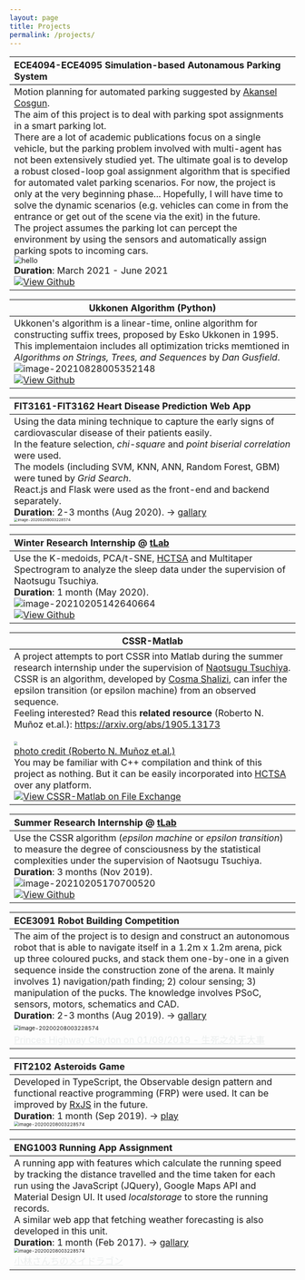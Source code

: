 ```yaml
---
layout: page
title: Projects
permalink: /projects/
---
```



| ECE4094-ECE4095 Simulation-based Autonamous Parking System   |
| :----------------------------------------------------------- |
| Motion planning for automated parking suggested by [Akansel Cosgun](https://scholar.google.com/citations?user=HPPx6F8AAAAJ&hl=en). <br />The aim of this project is to deal with parking spot assignments in a smart parking lot. <br />There are a lot of academic publications focus on a single vehicle, but the parking problem involved with multi-agent has not been extensively studied yet. The ultimate goal is to develop a robust closed-loop goal assignment algorithm that is specified for automated valet parking scenarios. For now, the project is only at the very beginning phase... Hopefully, I will have time to solve the dynamic scenarios (e.g. vehicles can come in from the entrance or get out of the scene via the exit) in the future. <br />The project assumes the parking lot can percept the environment by using the sensors and automatically assign parking spots to incoming cars. <br /><img src="https://raw.githubusercontent.com/haohua-li/photo-asset-repo/main/imgs/prioritized_goal_example_presentation-20210530164736474.gif" alt="hello" style="zoom:80%;" /><br />**Duration**: March 2021 - June 2021 <br /> [![View Github](GitHub_Rep_brightgreen.svg)](https://github.com/haohua-li/ece4095-parking-system-demo) |

| Ukkonen Algorithm (Python)                                   |
| ------------------------------------------------------------ |
| Ukkonen's algorithm is a linear-time, online algorithm for constructing suffix trees, proposed by Esko Ukkonen in 1995.<br />This implementaion includes all optimization tricks memtioned in *Algorithms on Strings, Trees, and Sequences* by *Dan Gusfield*.  <br />![image-20210828005352148](https://raw.githubusercontent.com/haohua-li/photo-asset-repo/main/imgs/image-20210828005348029.png)<br />[![View Github](GitHub_Rep_brightgreen.svg)](https://github.com/haohua-li/ukkonen-algorithm) |

| FIT3161-FIT3162 Heart Disease Prediction Web App             |
| :----------------------------------------------------------- |
| Using the data mining technique to capture the early signs of cardiovascular disease of their patients easily. <br />In the feature selection, *chi-square* and *point biserial correlation* were used. <br />The models (including SVM, KNN, ANN, Random Forest, GBM) were tuned by *Grid Search*. <br />React.js and Flask were used as the front-end and backend separately. <br />**Duration**: 2-3 months (Aug 2020).  -> [gallary](https://raw.githubusercontent.com/haohua-li/photo-asset-repo/main/imgs/FIT3161-heart-diease.html)<br /><img src="https://raw.githubusercontent.com/haohua-li/photo-asset-repo/main/imgs/image-20201120222258275.png" alt="image-20200208003228574" style="zoom:40%;" /> |

| Winter Research Internship @ [tLab](https://sites.google.com/monash.edu/tlab/home) |
| :----------------------------------------------------------- |
| Use the K-medoids, PCA/t-SNE, [HCTSA](https://github.com/benfulcher/hctsa) and Multitaper Spectrogram to analyze the sleep data under the supervision of Naotsugu Tsuchiya. <br />**Duration**: 1 month (May 2020). <br><img src="https://raw.githubusercontent.com/haohua-li/photo-asset-repo/main/imgs/image-20210205142640664.png" alt="image-20210205142640664" style="zoom:100%;" /><br>[![View Github](GitHub_Rep_brightgreen.svg)](https://github.com/haohua-li/tlab-intern-code-2019-2020/tree/master/tLab-2020-winter-research-sleep) |

| CSSR-Matlab                                                  |
| ------------------------------------------------------------ |
| A project attempts to port CSSR into Matlab during the summer research internship under the supervision of [Naotsugu Tsuchiya](https://sites.google.com/monash.edu/tlab/). <br />CSSR is an algorithm, developed by [Cosma Shalizi](http://www.stat.cmu.edu/~cshalizi/), can infer the epsilon transition (or epsilon machine) from an observed sequence. <br />Feeling interested? Read this **related resource** (Roberto N. Muñoz et.al.): <https://arxiv.org/abs/1905.13173><br /><br /><img src="https://raw.githubusercontent.com/haohua-li/photo-asset-repo/main/imgs/image-20201120225807816.png" style="zoom:40%;" /><br />[photo credit (Roberto N. Muñoz et.al.)](https://arxiv.org/abs/1905.13173)<br />You may be familiar with C++ compilation and think of this project as nothing. But it can be easily incorporated into [HCTSA](https://github.com/benfulcher/hctsa) over any platform.<br />[![View CSSR-Matlab on File Exchange](https://www.mathworks.com/matlabcentral/images/matlab-file-exchange.svg)](https://au.mathworks.com/matlabcentral/fileexchange/74604-cssr-matlab)<br /> |

| Summer Research Internship @ [tLab](https://sites.google.com/monash.edu/tlab/home) |
| :----------------------------------------------------------- |
| Use the CSSR algorithm (*epsilon machine* or *epsilon transition*) to measure the degree of consciousness by the statistical complexities under the supervision of Naotsugu Tsuchiya. <br />**Duration**: 3 months (Nov 2019).  <br /><img src="https://raw.githubusercontent.com/haohua-li/photo-asset-repo/main/imgs/image-20210205170700520.png" alt="image-20210205170700520" style="zoom:100%;" /><br>[![View Github](GitHub_Rep_brightgreen.svg)](https://github.com/haohua-li/tlab-intern-code-2019-2020/tree/master/tLab-2019-summer-research-sleep) |

| ECE3091 Robot Building Competition                           |
| :----------------------------------------------------------- |
| The aim of the project is to design and construct an autonomous robot that is able to navigate itself in a 1.2m x 1.2m arena, pick up three coloured pucks, and stack them one-by-one in a given sequence inside the construction zone of the arena. It mainly involves 1) navigation/path finding; 2) colour sensing; 3) manipulation of the pucks.  The knowledge involves PSoC, sensors, motors, schematics and CAD. <br />**Duration**: 2-3 months (Aug 2019).  -> [gallary](https://raw.githubusercontent.com/haohua-li/photo-asset-repo/main/imgs/ECE3091-robot.html)<br /><img src="https://raw.githubusercontent.com/haohua-li/photo-asset-repo/main/imgs/image-20201120212551511.png" alt="image-20200208003228574" style="zoom:60%;" /> <a href="/images/princes_highway_clayton.jpg" style="color: #ebeeee"> <br />Princes Highway Clayton on 01/09/2019 - 生死之外无大事</a> |

| FIT2102 Asteroids Game                                       |
| :----------------------------------------------------------- |
| Developed in TypeScript, the Observable design pattern and functional reactive programming (FRP) were used.  It can be improved by [RxJS](https://rxjs-dev.firebaseapp.com/guide/overview) in the future. <br />**Duration**: 1 month (Sep 2019).  ->  [play](/shared/website/asteroids_2019Assignment1/asteroids.html) <br /><img src="https://raw.githubusercontent.com/haohua-li/photo-asset-repo/main/imgs/image-20201120220742135.png" alt="image-20200208003228574" style="zoom:50%;" /> |

| ENG1003 Running App Assignment                               |
| :----------------------------------------------------------- |
| A running app with features which calculate the running speed by tracking the distance travelled and the time taken for each run using the JavaScript (JQuery), Google Maps API and Material Design UI. It used *localstorage* to store the running records.<br />A similar web app that fetching weather forecasting is also developed in this unit. <br />**Duration**: 1 month (Feb 2017).  -> [gallary](https://raw.githubusercontent.com/haohua-li/photo-asset-repo/main/imgs/ENG1003-running-app.html)<br /><img src="https://raw.githubusercontent.com/haohua-li/photo-asset-repo/main/imgs/image-20201120214537427.png" alt="image-20200208003228574" style="zoom:50%;" /> <br /><a href="https://maidragon.jp/" style="color: #ebeeee"> 小林さんちのメイドラゴン</a> |



